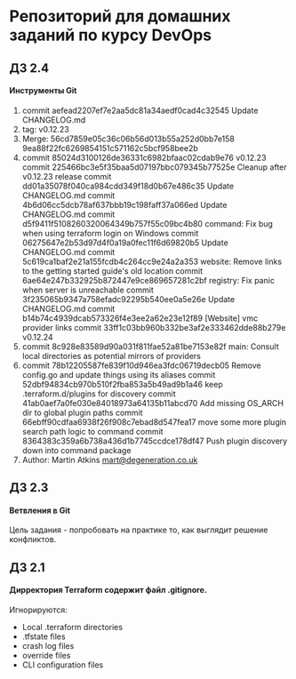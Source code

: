 # Репозиторий для домашних заданий по курсу DevOps
## ДЗ 2.4
#### Инструменты Git
1. commit aefead2207ef7e2aa5dc81a34aedf0cad4c32545 Update CHANGELOG.md
2. tag: v0.12.23
3. Merge: 56cd7859e05c36c06b56d013b55a252d0bb7e158 9ea88f22fc6269854151c571162c5bcf958bee2b
4. commit 85024d3100126de36331c6982bfaac02cdab9e76 v0.12.23
   commit 225466bc3e5f35baa5d07197bbc079345b77525e Cleanup after v0.12.23 release
   commit dd01a35078f040ca984cdd349f18d0b67e486c35 Update CHANGELOG.md
   commit 4b6d06cc5dcb78af637bbb19c198faff37a066ed Update CHANGELOG.md
   commit d5f9411f5108260320064349b757f55c09bc4b80 command: Fix bug when using terraform login on Windows
   commit 06275647e2b53d97d4f0a19a0fec11f6d69820b5 Update CHANGELOG.md
   commit 5c619ca1baf2e21a155fcdb4c264cc9e24a2a353 website: Remove links to the getting started guide's old location
   commit 6ae64e247b332925b872447e9ce869657281c2bf registry: Fix panic when server is unreachable
   commit 3f235065b9347a758efadc92295b540ee0a5e26e Update CHANGELOG.md
   commit b14b74c4939dcab573326f4e3ee2a62e23e12f89 [Website] vmc provider links
   commit 33ff1c03bb960b332be3af2e333462dde88b279e v0.12.24
5. commit 8c928e83589d90a031f811fae52a81be7153e82f main: Consult local directories as potential mirrors of providers
6. commit 78b12205587fe839f10d946ea3fdc06719decb05 Remove config.go and update things using its aliases
   commit 52dbf94834cb970b510f2fba853a5b49ad9b1a46 keep .terraform.d/plugins for discovery
   commit 41ab0aef7a0fe030e84018973a64135b11abcd70 Add missing OS_ARCH dir to global plugin paths
   commit 66ebff90cdfaa6938f26f908c7ebad8d547fea17 move some more plugin search path logic to command
   commit 8364383c359a6b738a436d1b7745ccdce178df47 Push plugin discovery down into command package
7. Author: Martin Atkins <mart@degeneration.co.uk>

## ДЗ 2.3
#### Ветвления в Git
Цель задания - попробовать на практике то, как выглядит решение конфликтов. 

## ДЗ 2.1
#### Дирректория Terraform содержит файл .gitignore. 
Игнорируются: 
- Local .terraform directories
- .tfstate files
- сrash log files
- override files
- CLI configuration files